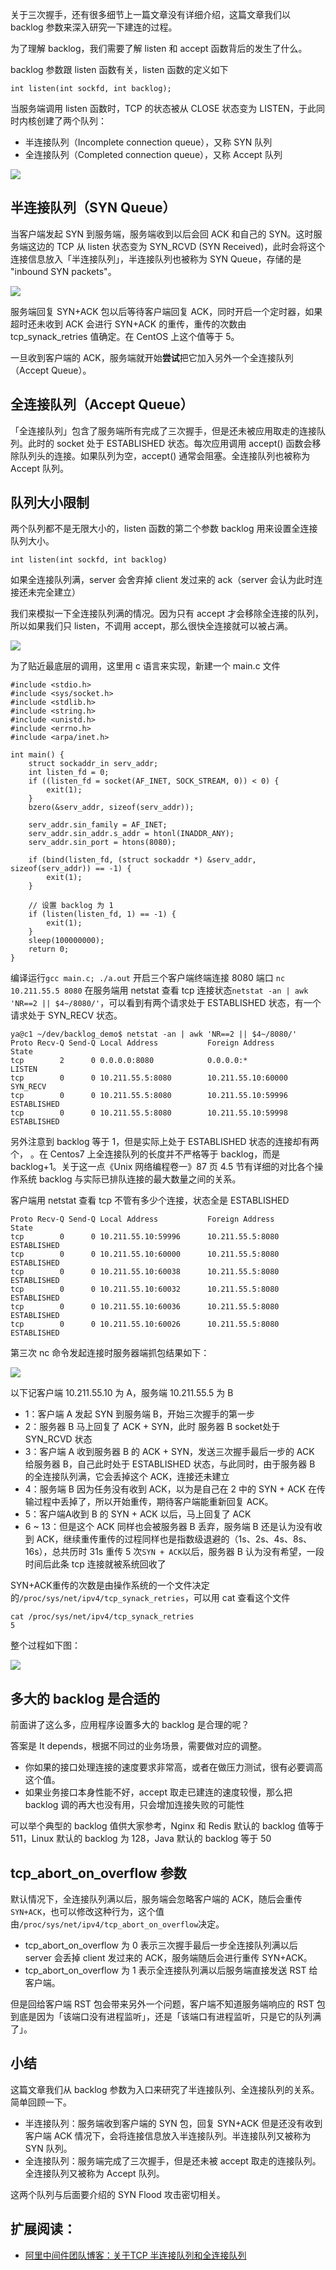 关于三次握手，还有很多细节上一篇文章没有详细介绍，这篇文章我们以 backlog 参数来深入研究一下建连的过程。

为了理解 backlog，我们需要了解 listen 和 accept 函数背后的发生了什么。

backlog 参数跟 listen 函数有关，listen 函数的定义如下

```
int listen(int sockfd, int backlog);

```

当服务端调用 listen 函数时，TCP 的状态被从 CLOSE 状态变为 LISTEN，于此同时内核创建了两个队列：

*   半连接队列（Incomplete connection queue），又称 SYN 队列
*   全连接队列（Completed connection queue），又称 Accept 队列

![](https://user-gold-cdn.xitu.io/2019/6/28/16b9dae5efc47de8?w=1554&h=728&f=jpeg&s=83042)

## 半连接队列（SYN Queue）

当客户端发起 SYN 到服务端，服务端收到以后会回 ACK 和自己的 SYN。这时服务端这边的 TCP 从 listen 状态变为 SYN\_RCVD (SYN Received)，此时会将这个连接信息放入「半连接队列」，半连接队列也被称为 SYN Queue，存储的是 "inbound SYN packets"。

![](https://user-gold-cdn.xitu.io/2019/2/23/16918ddaf0b49c7e?w=389&h=469&f=jpeg&s=26834)

服务端回复 SYN+ACK 包以后等待客户端回复 ACK，同时开启一个定时器，如果超时还未收到 ACK 会进行 SYN+ACK 的重传，重传的次数由 tcp\_synack\_retries 值确定。在 CentOS 上这个值等于 5。

一旦收到客户端的 ACK，服务端就开始**尝试**把它加入另外一个全连接队列（Accept Queue）。

## 全连接队列（Accept Queue）

「全连接队列」包含了服务端所有完成了三次握手，但是还未被应用取走的连接队列。此时的 socket 处于 ESTABLISHED 状态。每次应用调用 accept() 函数会移除队列头的连接。如果队列为空，accept() 通常会阻塞。全连接队列也被称为 Accept 队列。

## 队列大小限制

两个队列都不是无限大小的，listen 函数的第二个参数 backlog 用来设置全连接队列大小。

`int listen(int sockfd, int backlog)`

如果全连接队列满，server 会舍弃掉 client 发过来的 ack（server 会认为此时连接还未完全建立）

我们来模拟一下全连接队列满的情况。因为只有 accept 才会移除全连接的队列，所以如果我们只 listen，不调用 accept，那么很快全连接就可以被占满。

![](https://user-gold-cdn.xitu.io/2019/6/29/16ba09ba6e24b1c3?w=1658&h=790&f=jpeg&s=90767)

为了贴近最底层的调用，这里用 c 语言来实现，新建一个 main.c 文件

```
#include <stdio.h>
#include <sys/socket.h>
#include <stdlib.h>
#include <string.h>
#include <unistd.h>
#include <errno.h>
#include <arpa/inet.h>

int main() {
    struct sockaddr_in serv_addr;
    int listen_fd = 0;
    if ((listen_fd = socket(AF_INET, SOCK_STREAM, 0)) < 0) {
        exit(1);
    }
    bzero(&serv_addr, sizeof(serv_addr));

    serv_addr.sin_family = AF_INET;
    serv_addr.sin_addr.s_addr = htonl(INADDR_ANY);
    serv_addr.sin_port = htons(8080);

    if (bind(listen_fd, (struct sockaddr *) &serv_addr, sizeof(serv_addr)) == -1) {
        exit(1);
    }
    
    // 设置 backlog 为 1
    if (listen(listen_fd, 1) == -1) {
        exit(1);
    }
    sleep(100000000);
    return 0;
}

```

编译运行`gcc main.c; ./a.out` 开启三个客户端终端连接 8080 端口 `nc 10.211.55.5 8080` 在服务端用 netstat 查看 tcp 连接状态`netstat -an | awk 'NR==2 || $4~/8080/'`，可以看到有两个请求处于 ESTABLISHED 状态，有一个请求处于 SYN\_RECV 状态。

```
ya@c1 ~/dev/backlog_demo$ netstat -an | awk 'NR==2 || $4~/8080/'
Proto Recv-Q Send-Q Local Address           Foreign Address         State
tcp        2      0 0.0.0.0:8080            0.0.0.0:*               LISTEN
tcp        0      0 10.211.55.5:8080        10.211.55.10:60000      SYN_RECV
tcp        0      0 10.211.55.5:8080        10.211.55.10:59996      ESTABLISHED
tcp        0      0 10.211.55.5:8080        10.211.55.10:59998      ESTABLISHED

```

另外注意到 backlog 等于 1，但是实际上处于 ESTABLISHED 状态的连接却有两个， 。在 Centos7 上全连接队列的长度并不严格等于 backlog，而是 backlog+1。关于这一点《Unix 网络编程卷一》87 页 4.5 节有详细的对比各个操作系统 backlog 与实际已排队连接的最大数量之间的关系。

客户端用 netstat 查看 tcp 不管有多少个连接，状态全是 ESTABLISHED

```
Proto Recv-Q Send-Q Local Address           Foreign Address         State
tcp        0	  0 10.211.55.10:59996      10.211.55.5:8080        ESTABLISHED
tcp        0	  0 10.211.55.10:60000      10.211.55.5:8080        ESTABLISHED
tcp        0	  0 10.211.55.10:60038      10.211.55.5:8080        ESTABLISHED
tcp        0	  0 10.211.55.10:60032      10.211.55.5:8080        ESTABLISHED
tcp        0	  0 10.211.55.10:60036      10.211.55.5:8080        ESTABLISHED
tcp        0	  0 10.211.55.10:60026      10.211.55.5:8080        ESTABLISHED

```

第三次 nc 命令发起连接时服务器端抓包结果如下：

![](https://user-gold-cdn.xitu.io/2019/2/23/16918ddaf0db514b?w=2236&h=654&f=jpeg&s=570920)

以下记客户端 10.211.55.10 为 A，服务端 10.211.55.5 为 B

*   1：客户端 A 发起 SYN 到服务端 B，开始三次握手的第一步
*   2：服务器 B 马上回复了 ACK + SYN，此时 服务器 B socket处于 SYN\_RCVD 状态
*   3：客户端 A 收到服务器 B 的 ACK + SYN，发送三次握手最后一步的 ACK 给服务器 B，自己此时处于 ESTABLISHED 状态，与此同时，由于服务器 B 的全连接队列满，它会丢掉这个 ACK，连接还未建立
*   4：服务端 B 因为任务没有收到 ACK，以为是自己在 2 中的 SYN + ACK 在传输过程中丢掉了，所以开始重传，期待客户端能重新回复 ACK。
*   5：客户端A收到 B 的 SYN + ACK 以后，马上回复了 ACK
*   6 ~ 13：但是这个 ACK 同样也会被服务器 B 丢弃，服务端 B 还是认为没有收到 ACK，继续重传重传的过程同样也是指数级退避的（1s、2s、4s、8s、16s），总共历时 31s 重传 5 次`SYN + ACK`以后，服务器 B 认为没有希望，一段时间后此条 tcp 连接就被系统回收了

SYN+ACK重传的次数是由操作系统的一个文件决定的`/proc/sys/net/ipv4/tcp_synack_retries`，可以用 cat 查看这个文件

```
cat /proc/sys/net/ipv4/tcp_synack_retries
5

```

整个过程如下图：

![](https://user-gold-cdn.xitu.io/2019/2/23/16918ddaf0d4afa5?w=665&h=558&f=jpeg&s=71445)

## 多大的 backlog 是合适的

前面讲了这么多，应用程序设置多大的 backlog 是合理的呢？

答案是 It depends，根据不同过的业务场景，需要做对应的调整。

*   你如果的接口处理连接的速度要求非常高，或者在做压力测试，很有必要调高这个值。
*   如果业务接口本身性能不好，accept 取走已建连的速度较慢，那么把 backlog 调的再大也没有用，只会增加连接失败的可能性

可以举个典型的 backlog 值供大家参考，Nginx 和 Redis 默认的 backlog 值等于 511，Linux 默认的 backlog 为 128，Java 默认的 backlog 等于 50

## tcp\_abort\_on\_overflow 参数

默认情况下，全连接队列满以后，服务端会忽略客户端的 ACK，随后会重传`SYN+ACK`，也可以修改这种行为，这个值由`/proc/sys/net/ipv4/tcp_abort_on_overflow`决定。

*   tcp\_abort\_on\_overflow 为 0 表示三次握手最后一步全连接队列满以后 server 会丢掉 client 发过来的 ACK，服务端随后会进行重传 SYN+ACK。
*   tcp\_abort\_on\_overflow 为 1 表示全连接队列满以后服务端直接发送 RST 给客户端。

但是回给客户端 RST 包会带来另外一个问题，客户端不知道服务端响应的 RST 包到底是因为「该端口没有进程监听」，还是「该端口有进程监听，只是它的队列满了」。

## 小结

这篇文章我们从 backlog 参数为入口来研究了半连接队列、全连接队列的关系。简单回顾一下。

*   半连接队列：服务端收到客户端的 SYN 包，回复 SYN+ACK 但是还没有收到客户端 ACK 情况下，会将连接信息放入半连接队列。半连接队列又被称为 SYN 队列。
*   全连接队列：服务端完成了三次握手，但是还未被 accept 取走的连接队列。全连接队列又被称为 Accept 队列。

这两个队列与后面要介绍的 SYN Flood 攻击密切相关。

## 扩展阅读：

*   [阿里中间件团队博客：关于TCP 半连接队列和全连接队列](http://jm.taobao.org/2017/05/25/525-1/)